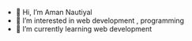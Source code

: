 - 👋 Hi, I’m Aman Nautiyal
- 👀 I’m interested in web development , programming
- 🌱 I’m currently learning web development

<!---
amannautiyal1045/amannautiyal1045 is a ✨ special ✨ repository because its `README.md` (this file) appears on your GitHub profile.
You can click the Preview link to take a look at your changes.
--->
